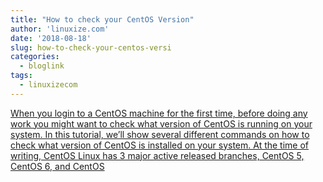 ```yaml
---
title: "How to check your CentOS Version"
author: 'linuxize.com'
date: '2018-08-18'
slug: how-to-check-your-centos-versi
categories:
  - bloglink
tags:
  - linuxizecom
---
```


[When you login to a CentOS machine for the first time, before doing any work you might want to check what version of CentOS is running on your system. In this tutorial, we’ll show several different commands on how to check what version of CentOS is installed on your system. At the time of writing, CentOS Linux has 3 major active released branches, CentOS 5, CentOS 6, and CentOS<i class="fas fa-external-link-alt"></i>](https://linuxize.com/post/how-to-check-your-centos-version/)


